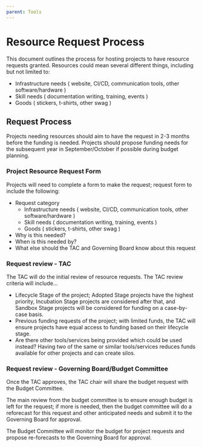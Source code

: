 ```yaml
---
parent: Tools
---
```


# Resource Request Process

This document outlines the process for hosting projects to have resource requests granted. Resources could mean several different things, including but not limited to:

* Infrastructure needs ( website, CI/CD, communication tools, other software/hardware )
* Skill needs ( documentation writing, training, events )
* Goods ( stickers, t-shirts, other swag )

## Request Process

Projects needing resources should aim to have the request in 2-3 months before the funding is needed. Projects should propose funding needs for the subsequent year in September/October if possible during budget planning.

### Project Resource Request Form

Projects will need to complete a form to make the request; request form to include the following:

* Request category
    * Infrastructure needs ( website, CI/CD, communication tools, other software/hardware )
    * Skill needs ( documentation writing, training, events )
    * Goods ( stickers, t-shirts, other swag )
* Why is this needed?
* When is this needed by?
* What else should the TAC and Governing Board know about this request

### Request review - TAC

The TAC will do the initial review of resource requests. The TAC review criteria will include…

* Lifecycle Stage of the project; Adopted Stage projects have the highest priority, Incubation Stage projects are considered after that, and Sandbox Stage projects will be considered for funding on a case-by-case basis.
* Previous funding requests of the project; with limited funds, the TAC will ensure projects have equal access to funding based on their lifecycle stage.
* Are there other tools/services being provided which could be used instead? Having two of the same or similar tools/services reduces funds available for other projects and can create silos.

### Request review - Governing Board/Budget Committee

Once the TAC approves, the TAC chair will share the budget request with the Budget Committee. 

The main review from the budget committee is to ensure enough budget is left for the request; if more is needed, then the budget committee will do a reforecast for this request and other anticipated needs and submit it to the Governing Board for approval. 

The Budget Committee will monitor the budget for project requests and propose re-forecasts to the Governing Board for approval.

